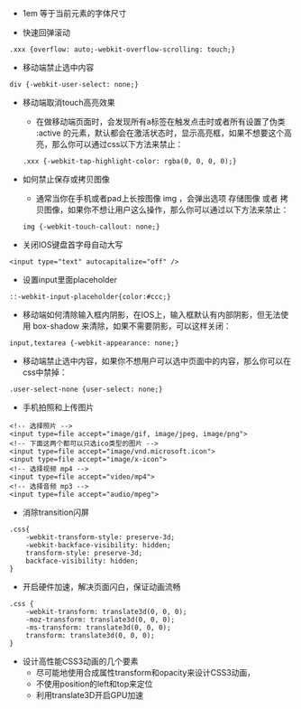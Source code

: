 * 1em 等于当前元素的字体尺寸

* 快速回弹滚动
```
.xxx {overflow: auto;-webkit-overflow-scrolling: touch;}
```

* 移动端禁止选中内容
```
div {-webkit-user-select: none;}
```

* 移动端取消touch高亮效果
    - 在做移动端页面时，会发现所有a标签在触发点击时或者所有设置了伪类 :active 的元素，默认都会在激活状态时，显示高亮框，如果不想要这个高亮，那么你可以通过css以下方法来禁止：
    ```
    .xxx {-webkit-tap-highlight-color: rgba(0, 0, 0, 0);}
    ```

* 如何禁止保存或拷贝图像
    - 通常当你在手机或者pad上长按图像 img ，会弹出选项 存储图像 或者 拷贝图像，如果你不想让用户这么操作，那么你可以通过以下方法来禁止：
    ```
    img {-webkit-touch-callout: none;}
    ```

* 关闭IOS键盘首字母自动大写
```
<input type="text" autocapitalize="off" />
```

* 设置input里面placeholder
```
::-webkit-input-placeholder{color:#ccc;}
```

* 移动端如何清除输入框内阴影，在IOS上，输入框默认有内部阴影，但无法使用 box-shadow 来清除，如果不需要阴影，可以这样关闭：
```
input,textarea {-webkit-appearance: none;}
```

* 移动端禁止选中内容，如果你不想用户可以选中页面中的内容，那么你可以在css中禁掉：
```
.user-select-none {user-select: none;}
```

* 手机拍照和上传图片
```
<!-- 选择照片 -->
<input type=file accept="image/gif, image/jpeg, image/png">
<!-- 下面这两个都可以只选ico类型的图片 -->
<input type=file accept="image/vnd.microsoft.icon">
<input type=file accept="image/x-icon">
<!-- 选择视频 mp4 -->
<input type=file accept="video/mp4">
<!-- 选择音频 mp3 -->
<input type=file accept="audio/mpeg">
```

* 消除transition闪屏
```
.css{
    -webkit-transform-style: preserve-3d;
    -webkit-backface-visibility: hidden;
    transform-style: preserve-3d;
    backface-visibility: hidden;
}
```

* 开启硬件加速，解决页面闪白，保证动画流畅
```
.css {
    -webkit-transform: translate3d(0, 0, 0);
    -moz-transform: translate3d(0, 0, 0);
    -ms-transform: translate3d(0, 0, 0);
    transform: translate3d(0, 0, 0);
}
```

* 设计高性能CSS3动画的几个要素
    - 尽可能地使用合成属性transform和opacity来设计CSS3动画，
    - 不使用position的left和top来定位
    - 利用translate3D开启GPU加速
